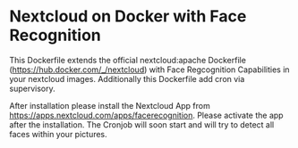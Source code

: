# Nextcloud on Docker with Face Recognition

This Dockerfile extends the official nextcloud:apache Dockerfile (https://hub.docker.com/_/nextcloud) with Face Regcognition Capabilities in your nextcloud images. Additionally this Dockerfile add cron via supervisory. 

After installation please install the Nextcloud App from https://apps.nextcloud.com/apps/facerecognition. Please activate the app after the installation. The Cronjob will soon start and will try to detect all faces within your pictures.

